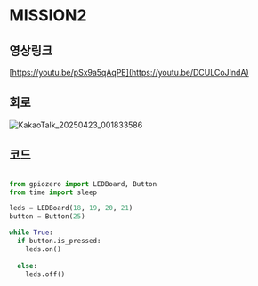 # MISSION2

## 영상링크
[https://youtu.be/pSx9a5qAqPE](https://youtu.be/DCULCoJIndA)

## 회로

![KakaoTalk_20250423_001833586](https://github.com/user-attachments/assets/f081863c-eb1c-4c79-afcb-7154b1c9baa2)



## 코드

```python

from gpiozero import LEDBoard, Button
from time import sleep

leds = LEDBoard(18, 19, 20, 21)
button = Button(25)

while True:
  if button.is_pressed:
    leds.on()
    
  else:
    leds.off()

```
